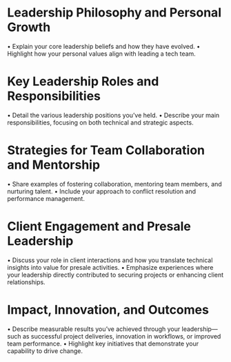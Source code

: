 # Leadership Philosophy and Personal Growth
• Explain your core leadership beliefs and how they have evolved.
• Highlight how your personal values align with leading a tech team.

# Key Leadership Roles and Responsibilities
• Detail the various leadership positions you’ve held.
• Describe your main responsibilities, focusing on both technical and strategic aspects.

# Strategies for Team Collaboration and Mentorship
• Share examples of fostering collaboration, mentoring team members, and nurturing talent.
• Include your approach to conflict resolution and performance management.

# Client Engagement and Presale Leadership
• Discuss your role in client interactions and how you translate technical insights into value for presale activities.
• Emphasize experiences where your leadership directly contributed to securing projects or enhancing client relationships.

# Impact, Innovation, and Outcomes
• Describe measurable results you’ve achieved through your leadership—such as successful project deliveries, innovation in workflows, or improved team performance.
• Highlight key initiatives that demonstrate your capability to drive change.